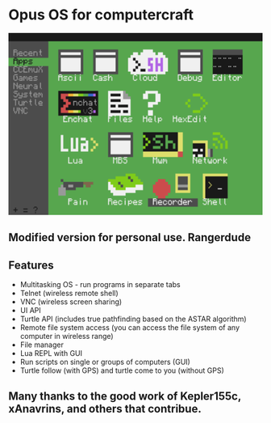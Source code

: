 # Opus OS for computercraft

<img src="https://github.com/kepler155c/opus-wiki/blob/master/assets/images/opus.gif?raw=true" width="540" height="360">

## Modified version for personal use. Rangerdude
## Features
* Multitasking OS - run programs in separate tabs
* Telnet (wireless remote shell)
* VNC (wireless screen sharing)
* UI API
* Turtle API (includes true pathfinding based on the ASTAR algorithm)
* Remote file system access (you can access the file system of any computer in wireless range)
* File manager
* Lua REPL with GUI
* Run scripts on single or groups of computers (GUI)
* Turtle follow (with GPS) and turtle come to you (without GPS)


## Many thanks to the good work of Kepler155c, xAnavrins, and others that contribue.

```

```

